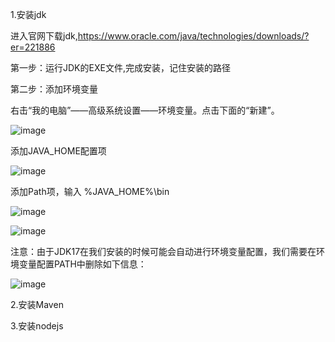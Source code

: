 1.安装jdk

进入官网下载jdk,https://www.oracle.com/java/technologies/downloads/?er=221886

第一步：运行JDK的EXE文件,完成安装，记住安装的路径

第二步：添加环境变量

  右击“我的电脑”——高级系统设置——环境变量。点击下面的“新建”。
  
  ![image](https://github.com/user-attachments/assets/471b62ba-ad48-412e-9e53-fe60565809b7)
  
  添加JAVA_HOME配置项
  
  ![image](https://github.com/user-attachments/assets/366c744d-3231-48a3-a0dc-72b2477fad32)

  添加Path项，输入  %JAVA_HOME%\bin

  ![image](https://github.com/user-attachments/assets/6227d725-46e3-44d4-a78d-6db5fb3b8d63)

  ![image](https://github.com/user-attachments/assets/21381059-5cc7-48e9-9b01-eadfffa34e06)

  注意：由于JDK17在我们安装的时候可能会自动进行环境变量配置，我们需要在环境变量配置PATH中删除如下信息：

  ![image](https://github.com/user-attachments/assets/7d15c9e0-83d5-4087-bcc7-5cf0f1220fc8)



2.安装Maven

3.安装nodejs
